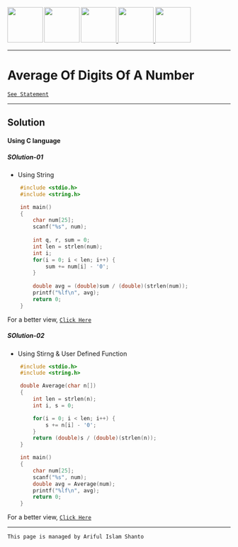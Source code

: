 <a href = "https://shanto-swe029.github.io/"> <img src = "https://shanto-swe029.github.io/newgitphoto/home.png" height = "80" align = "left"> </a>
<a href = "https://shanto-swe029.github.io/programmingnotes"> <img src = "https://shanto-swe029.github.io/newgitphoto/programmingnotes.png" height = "80" align = "left"> </a>
<a href = "https://shanto-swe029.github.io/mathematicsnotes"> <img src = "https://shanto-swe029.github.io/newgitphoto/mathematicsnotes.png" height = "80"> </a>
<a href = "https://shanto-swe029.github.io/programmingproblems"> <img src = "https://shanto-swe029.github.io/newgitphoto/programmingproblems.png" height = "80"> </a>
<a href = "https://shanto-swe029.github.io/must-do-math-cp/home"> <img src = "https://shanto-swe029.github.io/newgitphoto/mustdomathforcp.png" height = "80"> </a>

***


# Average Of Digits Of A Number

[`See Statement`](https://shanto-swe029.github.io/programmingproblem/averageofdigits/statement)

***

## Solution

#### Using C language

##### SOlution-01
- Using String

```c
    #include <stdio.h>
    #include <string.h>

    int main()
    {
        char num[25];
        scanf("%s", num);
        
        int q, r, sum = 0;
        int len = strlen(num);
        int i;
        for(i = 0; i < len; i++) {
            sum += num[i] - '0';
        }
        
        double avg = (double)sum / (double)(strlen(num));
        printf("%lf\n", avg);
        return 0;
    }
```

For a better view, [`Click Here`](https://pastebin.com/3A6bx5XC)

##### SOlution-02
- Using Stirng & User Defined Function

```c
    #include <stdio.h>
    #include <string.h>

    double Average(char n[])
    {
        int len = strlen(n);
        int i, s = 0;

        for(i = 0; i < len; i++) {
            s += n[i] - '0';
        }
        return (double)s / (double)(strlen(n));
    }

    int main()
    {
        char num[25];
        scanf("%s", num);
        double avg = Average(num);
        printf("%lf\n", avg);
        return 0;
    }
```

For a better view, [`Click Here`](https://pastebin.com/WGzDycxw)

***

`This page is managed by Ariful Islam Shanto`










